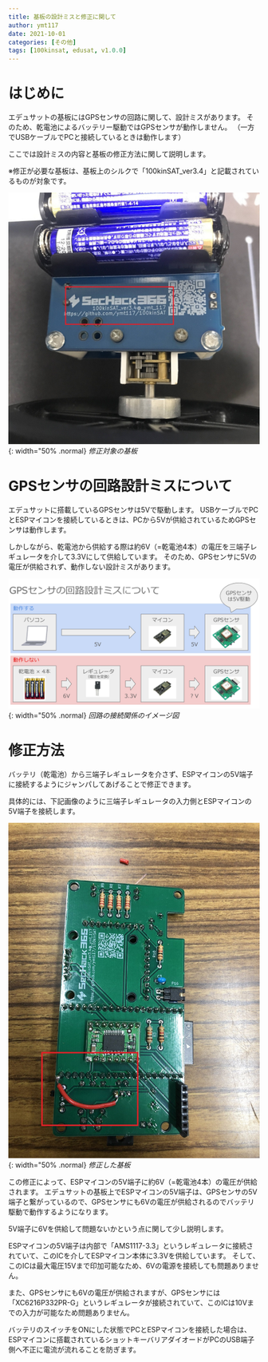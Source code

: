 ```yaml
---
title: 基板の設計ミスと修正に関して
author: ymt117
date: 2021-10-01
categories: [その他]
tags: [100kinsat, edusat, v1.0.0]
---
```


# はじめに

エデュサットの基板にはGPSセンサの回路に関して、設計ミスがあります。
そのため、乾電池によるバッテリー駆動ではGPSセンサが動作しません。
（一方でUSBケーブルでPCと接続しているときは動作します）

ここでは設計ミスの内容と基板の修正方法に関して説明します。

※修正が必要な基板は、基板上のシルクで「100kinSAT_ver3.4」と記載されているものが対象です。

![edusat](/assets/img/post/fix-circuit-board/edusat.jpg){: width="50% .normal}
_修正対象の基板_

# GPSセンサの回路設計ミスについて

エデュサットに搭載しているGPSセンサは5Vで駆動します。
USBケーブルでPCとESPマイコンを接続しているときは、PCから5Vが供給されているためGPSセンサは動作します。

しかしながら、乾電池から供給する際は約6V（=乾電池4本）の電圧を三端子レギュレータを介して3.3Vにして供給しています。
そのため、GPSセンサに5Vの電圧が供給されず、動作しない設計ミスがあります。

![gps](/assets/img/post/fix-circuit-board/gps.jpg){: width="50% .normal}
_回路の接続関係のイメージ図_

# 修正方法

バッテリ（乾電池）から三端子レギュレータを介さず、ESPマイコンの5V端子に接続するようにジャンパしてあげることで修正できます。

具体的には、下記画像のように三端子レギュレータの入力側とESPマイコンの5V端子を接続します。

![fix](/assets/img/post/fix-circuit-board/image0.jpg){: width="50% .normal}
_修正した基板_

この修正によって、ESPマイコンの5V端子に約6V（=乾電池4本）の電圧が供給されます。
エデュサットの基板上でESPマイコンの5V端子は、GPSセンサの5V端子と繋がっているので、GPSセンサにも6Vの電圧が供給されるのでバッテリ駆動で動作するようになります。

5V端子に6Vを供給して問題ないかという点に関して少し説明します。

ESPマイコンの5V端子は内部で「AMS1117-3.3」というレギュレータに接続されていて、このICを介してESPマイコン本体に3.3Vを供給しています。
そして、このICは最大電圧15Vまで印加可能なため、6Vの電源を接続しても問題ありません。

また、GPSセンサにも6Vの電圧が供給されますが、GPSセンサには「XC6216P332PR-G」というレギュレータが接続されていて、このICは10Vまでの入力が可能なため問題ありません。

バッテリのスイッチをONにした状態でPCとESPマイコンを接続した場合は、ESPマイコンに搭載されているショットキーバリアダイオードがPCのUSB端子側へ不正に電流が流れることを防ぎます。
